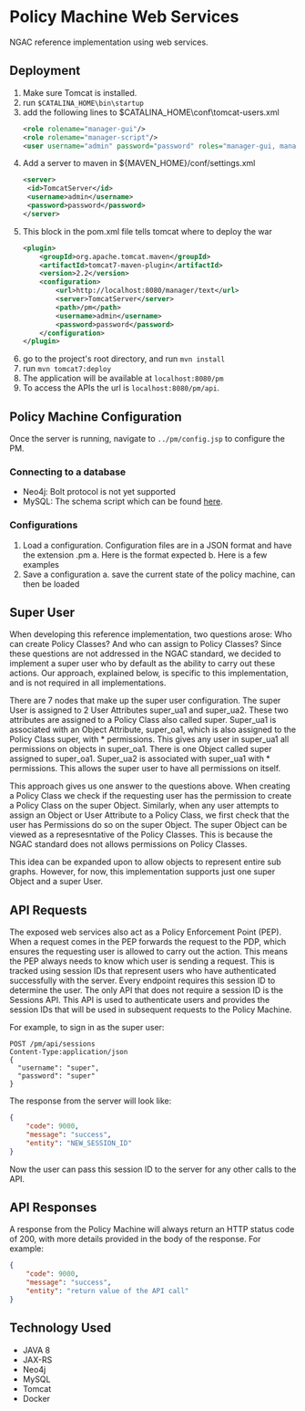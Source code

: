 # Policy Machine Web Services
NGAC reference implementation using web services.

## Deployment
1. Make sure Tomcat is installed.
2. run `$CATALINA_HOME\bin\startup`
3. add the following lines to $CATALINA_HOME\conf\tomcat-users.xml
    ```xml
    <role rolename="manager-gui"/>
    <role rolename="manager-script"/>
    <user username="admin" password="password" roles="manager-gui, manager-script"/>
    ```
4. Add a server to maven in ${MAVEN_HOME}/conf/settings.xml
    ```xml
    <server>
     <id>TomcatServer</id>
     <username>admin</username>
     <password>password</password>
    </server>
    ```
4. This block in the pom.xml file tells tomcat where to deploy the war
    ```xml
    <plugin>
        <groupId>org.apache.tomcat.maven</groupId>
        <artifactId>tomcat7-maven-plugin</artifactId>
        <version>2.2</version>
        <configuration>
            <url>http://localhost:8080/manager/text</url>
            <server>TomcatServer</server>
            <path>/pm</path>
            <username>admin</username>
            <password>password</password>
        </configuration>
    </plugin>
    ```
 5. go to the project's root directory, and run `mvn install`
 6. run `mvn tomcat7:deploy`
 7. The application will be available at `localhost:8080/pm`
 8. To access the APIs the url is `localhost:8080/pm/api`.

## Policy Machine Configuration
Once the server is running, navigate to `../pm/config.jsp` to configure the PM.
### Connecting to a database
- Neo4j: Bolt protocol is not yet supported
- MySQL: The schema script which can be found [here](../sql/pmsql.sql). 
### Configurations
1.	Load a configuration.  Configuration files are in a JSON format and have the extension .pm
    a.	Here is the format expected
    b.	Here is a few examples
2.	Save a configuration
    a.	save the current state of the policy machine, can then be loaded

## Super User
When developing this reference implementation, two questions arose: Who can create Policy Classes? And who can assign to Policy Classes? Since these questions are not addressed in the NGAC standard, we decided to implement a super user who by default as the ability to carry out these actions.  Our approach, explained below, is specific to this implementation, and is not required in all implementations.

There are 7 nodes that make up the super user configuration. The super User is assigned to 2 User Attributes super_ua1 and super_ua2. These two attributes are assigned to a Policy Class also called super.  Super_ua1 is associated with an Object Attribute, super_oa1, which is also assigned to the Policy Class super, with * permissions.  This gives any user in super_ua1 all permissions on objects in super_oa1. There is one Object called super assigned to super_oa1. Super_ua2 is associated with super_ua1 with * permissions.  This allows the super user to have all permissions on itself. 

This approach gives us one answer to the questions above. When creating a Policy Class we check if the requesting user has the permission to create a Policy Class on the super Object.  Similarly, when any user attempts to assign an Object or User Attribute to a Policy Class, we first check that the user has Permissions do so on the super Object.  The super Object can be viewed as a represesntative of the Policy Classes.  This is because the NGAC standard does not allows permissions on Policy Classes. 

This idea can be expanded upon to allow objects to represent entire sub graphs. However, for now, this implementation supports just one super Object and a super User.

## API Requests
The exposed web services also act as a Policy Enforcement Point (PEP).  When a request comes in the PEP forwards the request to the PDP, which ensures the requesting user is allowed to carry out the action. This means the PEP always needs to know which user is sending a request.  This is tracked using session IDs that represent users who have authenticated successfully with the server.  Every endpoint requires this session ID to determine the user.  The only API that does not require a session ID is the Sessions API.  This API is used to authenticate users and provides the session IDs that will be used in subsequent requests to the Policy Machine.

For example, to sign in as the super user:
```
POST /pm/api/sessions
Content-Type:application/json
{
  "username": "super",
  "password": "super"
}
```
The response from the server will look like:
```json
{
    "code": 9000,
    "message": "success",
    "entity": "NEW_SESSION_ID"
}
```
Now the user can pass this session ID to the server for any other calls to the API.

## API Responses
A response from the Policy Machine will always return an HTTP status code of 200, with more details provided in the body of the response.  For example:
```json
{
    "code": 9000,
    "message": "success",
    "entity": "return value of the API call"
}
```

## Technology Used
- JAVA 8
- JAX-RS
- Neo4j
- MySQL
- Tomcat
- Docker
